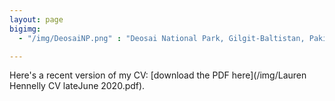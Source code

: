 ```yaml
---
layout: page
bigimg:
  - "/img/DeosaiNP.png" : "Deosai National Park, Gilgit-Baltistan, Pakistan. 2018"

---
```


Here's a recent version of my CV: [download the PDF here](/img/Lauren Hennelly CV lateJune 2020.pdf).
